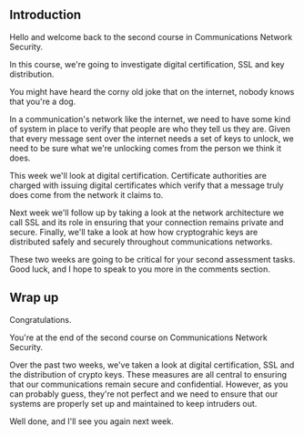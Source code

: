 ## Introduction

Hello and welcome back to the second course in Communications Network Security.

In this course, we're going to investigate digital certification, SSL and key distribution.

You might have heard the corny old joke that on the internet, nobody knows that you're a dog.  

In a communication's network like the internet, we need to have some kind of system in place to verify that people are who they tell us they are.  Given that every message sent over the internet needs a set of keys to unlock, we need to be sure what we're unlocking comes from the person we think it does.  

This week we'll look at digital certification.  Certificate authorities are charged with issuing digital certificates which verify that a message truly does come from the network it claims to.  

Next week we'll follow up by taking a look at the network architecture we call SSL and its role in ensuring that your connection remains private and secure.  Finally, we'll take a look at how how cryptograhic keys are distributed safely and securely throughout communications networks. 

These two weeks are going to be critical for your second assessment tasks.  Good luck, and I hope to speak to you more in the comments section.


## Wrap up

Congratulations.  

You're at the end of the second course on Communications Network Security.

Over the past two weeks, we've taken a look at digital certification, SSL and the distribution of crypto keys.  These measures are all central to ensuring that our communications remain secure and confidential.  However, as you can probably guess, they're not perfect and we need to ensure that our systems are properly set up and maintained to keep intruders out.

Well done, and I'll see you again next week.





